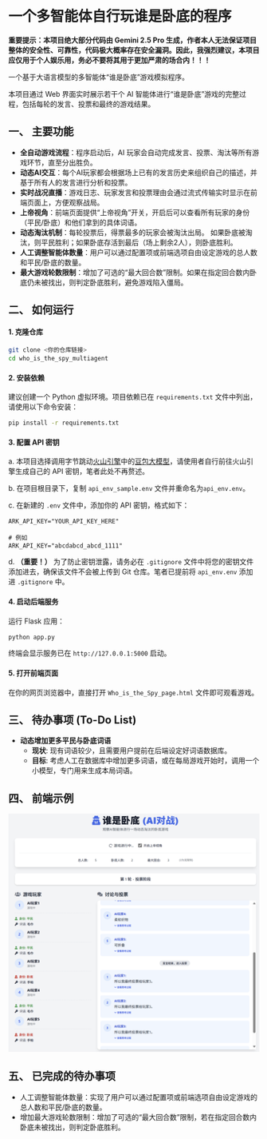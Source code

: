 # 一个多智能体自行玩谁是卧底的程序

**重要提示：本项目绝大部分代码由 Gemini 2.5 Pro 生成，作者本人无法保证项目整体的安全性、可靠性，代码极大概率存在安全漏洞。因此，我强烈建议，本项目应仅用于个人娱乐用，务必不要将其用于更加严肃的场合内！！！**

一个基于大语言模型的多智能体“谁是卧底”游戏模拟程序。

本项目通过 Web 界面实时展示若干个 AI 智能体进行“谁是卧底”游戏的完整过程，包括每轮的发言、投票和最终的游戏结果。

## 一、 主要功能

-   **全自动游戏流程**：程序启动后，AI 玩家会自动完成发言、投票、淘汰等所有游戏环节，直至分出胜负。
-   **动态AI交互**：每个AI玩家都会根据场上已有的发言历史来组织自己的描述，并基于所有人的发言进行分析和投票。
-   **实时战况直播**：游戏日志、玩家发言和投票理由会通过流式传输实时显示在前端页面上，方便观察战局。
-   **上帝视角**：前端页面提供“上帝视角”开关，开启后可以查看所有玩家的身份（平民/卧底）和他们拿到的具体词语。
-   **动态淘汰机制**：每轮投票后，得票最多的玩家会被淘汰出局。 如果卧底被淘汰，则平民胜利；如果卧底存活到最后（场上剩余2人），则卧底胜利。
-   **人工调整智能体数量**：用户可以通过配置项或前端选项自由设定游戏的总人数和平民/卧底的数量。
-   **最大游戏轮数限制**：增加了可选的“最大回合数”限制。如果在指定回合数内卧底仍未被找出，则判定卧底胜利，避免游戏陷入僵局。

## 二、 如何运行

#### 1. 克隆仓库

```bash
git clone <你的仓库链接>
cd who_is_the_spy_multiagent
```

#### 2. 安装依赖

建议创建一个 Python 虚拟环境。项目依赖已在 `requirements.txt` 文件中列出，请使用以下命令安装：

```bash
pip install -r requirements.txt
```

#### 3. 配置 API 密钥

a. 本项目选择调用字节跳动[火山引擎](https://www.volcengine.com/)中的[豆包大模型](https://www.volcengine.com/product/doubao)，请使用者自行前往火山引擎生成自己的 API 密钥，笔者此处不再赘述。

b. 在项目根目录下，复制 `api_env_sample.env` 文件并重命名为`api_env.env`。

c. 在新建的 `.env` 文件中，添加你的 API 密钥，格式如下：

   ```
   ARK_API_KEY="YOUR_API_KEY_HERE"

   # 例如
   ARK_API_KEY="abcdabcd_abcd_1111"
   ```

d. **（重要！）** 为了防止密钥泄露，请务必在 `.gitignore` 文件中将您的密钥文件添加进去，确保该文件不会被上传到 Git 仓库。笔者已提前将 `api_env.env` 添加进 `.gitignore` 中。

#### 4. 启动后端服务

运行 Flask 应用：

```bash
python app.py
```

终端会显示服务已在 `http://127.0.0.1:5000` 启动。

#### 5. 打开前端页面

在你的网页浏览器中，直接打开 `Who_is_the_Spy_page.html` 文件即可观看游戏。

## 三、 待办事项 (To-Do List)

-   **动态增加更多平民与卧底词语**
    -   **现状**: 现有词语较少，且需要用户提前在后端设定好词语数据库。
    -   **目标**: 考虑人工在数据库中增加更多词语，或在每局游戏开始时，调用一个小模型，专门用来生成本局词语。

## 四、 前端示例

![演示](/sample_pic/sample_2.png)

## 五、 已完成的待办事项

- 人工调整智能体数量：实现了用户可以通过配置项或前端选项自由设定游戏的总人数和平民/卧底的数量。
- 增加最大游戏轮数限制：增加了可选的“最大回合数”限制，若在指定回合数内卧底未被找出，则判定卧底胜利。
